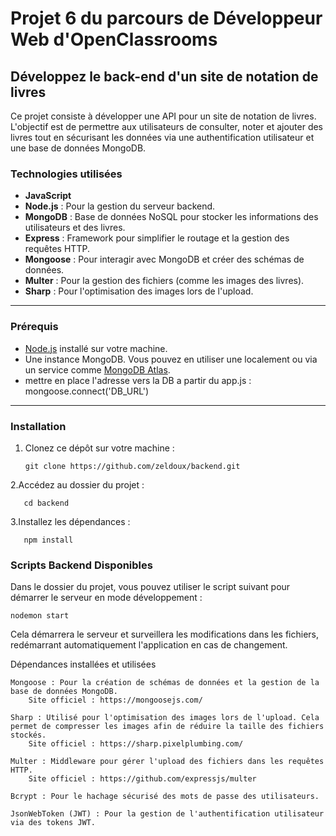 # Projet 6 du parcours de Développeur Web d'OpenClassrooms

## Développez le back-end d'un site de notation de livres

Ce projet consiste à développer une API pour un site de notation de livres. L'objectif est de permettre aux utilisateurs de consulter,
  noter et ajouter des livres tout en sécurisant les données via une authentification utilisateur et une base de données MongoDB.

### Technologies utilisées

- **JavaScript**
- **Node.js** : Pour la gestion du serveur backend.
- **MongoDB** : Base de données NoSQL pour stocker les informations des utilisateurs et des livres.
- **Express** : Framework pour simplifier le routage et la gestion des requêtes HTTP.
- **Mongoose** : Pour interagir avec MongoDB et créer des schémas de données.
- **Multer** : Pour la gestion des fichiers (comme les images des livres).
- **Sharp** : Pour l'optimisation des images lors de l'upload.

---

### Prérequis

- [Node.js](https://nodejs.org/) installé sur votre machine.
- Une instance MongoDB. Vous pouvez en utiliser une localement ou via un service comme [MongoDB Atlas](https://www.mongodb.com/cloud/atlas).
- mettre en place l'adresse vers la DB a partir du app.js : mongoose.connect('DB_URL')

---
### Installation

1. Clonez ce dépôt sur votre machine :
       
       git clone https://github.com/zeldoux/backend.git
   
2.Accédez au dossier du projet :
   
       cd backend
     
3.Installez les dépendances :
   
       npm install


### Scripts Backend Disponibles

Dans le dossier du projet, vous pouvez utiliser le script suivant pour démarrer le serveur en mode développement :

    nodemon start

Cela démarrera le serveur et surveillera les modifications dans les fichiers, redémarrant automatiquement l'application en cas de changement.


Dépendances installées et utilisées

    Mongoose : Pour la création de schémas de données et la gestion de la base de données MongoDB.
        Site officiel : https://mongoosejs.com/

    Sharp : Utilisé pour l'optimisation des images lors de l'upload. Cela permet de compresser les images afin de réduire la taille des fichiers stockés.
        Site officiel : https://sharp.pixelplumbing.com/

    Multer : Middleware pour gérer l'upload des fichiers dans les requêtes HTTP.
        Site officiel : https://github.com/expressjs/multer

    Bcrypt : Pour le hachage sécurisé des mots de passe des utilisateurs.

    JsonWebToken (JWT) : Pour la gestion de l'authentification utilisateur via des tokens JWT.
